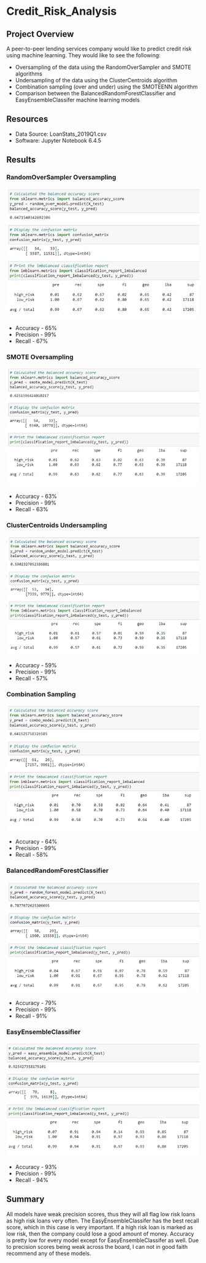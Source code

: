 # Credit_Risk_Analysis

## Project Overview
A peer-to-peer lending services company would like to predict credit risk using machine learning. They would like to see the following:
  - Oversampling of the data using the RandomOverSampler and SMOTE algorithms
  - Undersampling of the data using the ClusterCentroids algorithm 
  - Combination sampling (over and under) using the SMOTEENN algorithm
  - Comparison between the BalancedRandomForestClassifier and EasyEnsembleClassifer machine learning models

## Resources
- Data Source: LoanStats_2019Q1.csv
- Software: Jupyter Notebook 6.4.5

## Results

### RandomOverSampler Oversampling
![alt text](https://github.com/thehatch4815162342/Credit_Risk_Analysis/blob/main/Images/RandomOverSampler.png?raw=true)

  - Accuracy - 65%
  - Precision - 99%
  - Recall - 67%

### SMOTE Oversampling
![alt text](https://github.com/thehatch4815162342/Credit_Risk_Analysis/blob/main/Images/SMOTE.png?raw=true)

  - Accuracy - 63%
  - Precision - 99%
  - Recall - 63%

### ClusterCentroids Undersampling
![alt text](https://github.com/thehatch4815162342/Credit_Risk_Analysis/blob/main/Images/Undersampling.png?raw=true)

  - Accuracy - 59%
  - Precision - 99%
  - Recall - 57%

### Combination Sampling
![alt text](https://github.com/thehatch4815162342/Credit_Risk_Analysis/blob/main/Images/Combo_Sampling.png?raw=true)

  - Accuracy - 64%
  - Precision - 99%
  - Recall - 58%

### BalancedRandomForestClassifier
![alt text](https://github.com/thehatch4815162342/Credit_Risk_Analysis/blob/main/Images/BalancedRandomForestClassifier.png?raw=true)

  - Accuracy - 79%
  - Precision - 99%
  - Recall - 91%

### EasyEnsembleClassifier
![alt text](https://github.com/thehatch4815162342/Credit_Risk_Analysis/blob/main/Images/EasyEnsembleClassifier.png?raw=true)

  - Accuracy - 93%
  - Precision - 99%
  - Recall - 94%


## Summary
All models have weak precision scores, thus they will all flag low risk loans as high risk loans very often. The EasyEnsembleClassifer has the best recall score, which in this case is very important. If a high risk loan is marked as low risk, then the company could lose a good amount of money. Accuracy is pretty low for every model except for EasyEnsembleClassifer as well. Due to precision scores being weak across the board, I can not in good faith recommend any of these models.


